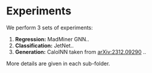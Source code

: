 # Experiments

We perform 3 sets of experiments:

1. **Regression:** MadMiner GNN..
2. **Classification:** JetNet..
3. **Generation:** CaloINN taken from [arXiv:2312.09290](https://arxiv.org/abs/2312.09290) ..

More details are given in each sub-folder.
